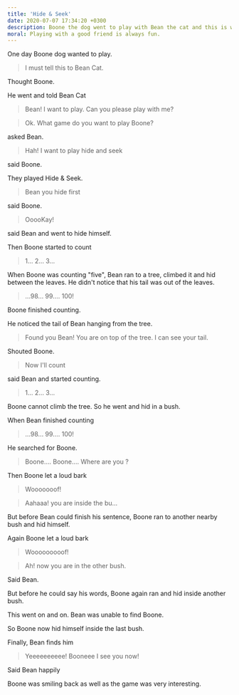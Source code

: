 ```yaml
---
title: 'Hide & Seek'
date: 2020-07-07 17:34:20 +0300
description: Boone the dog went to play with Bean the cat and this is what happened. 
moral: Playing with a good friend is always fun. 
---
```



One day Boone dog wanted to play. 

> I must tell this to Bean Cat.

Thought Boone. 

He went and told Bean Cat

> Bean! I want to play. Can you please play with me?

> Ok. What game do you want to play Boone?

asked Bean.

> Hah! I want to play hide and seek

said Boone.


They played Hide & Seek. 

> Bean you hide first

said Boone.

> OoooKay! 

said Bean and went to hide himself. 

Then Boone started to count

> 1... 2... 3... 

When Boone was counting "five", Bean ran to a tree, climbed it and hid between the leaves. He didn't notice that his tail was out of the leaves. 

> ...98... 99.... 100!

Boone finished counting.

He noticed the tail of Bean hanging from the tree. 

> Found you Bean!  You are on top of the tree. I can see your tail. 

Shouted Boone. 

> Now I'll count

said Bean and started counting. 

> 1... 2... 3... 

Boone cannot climb the tree. So he went and hid in a bush. 

When Bean finished counting 

> ...98... 99.... 100!

He searched for Boone. 

> Boone.... Boone.... Where are you ?

Then Boone let a loud bark

> Wooooooof!

> Aahaaa! you are inside the bu...

But before Bean could finish his sentence, Boone ran to another nearby bush and hid himself. 

Again Boone let a loud bark

> Wooooooooof!

> Ah! now you are in the other bush. 

Said Bean.

But before he could say his words,  Boone again ran and hid inside another bush. 

This went on and on.  Bean was unable to find Boone. 

So Boone now hid himself inside the last bush. 

Finally, Bean finds him

> Yeeeeeeeeee! Booneee I see you now!

Said Bean happily 

Boone was smiling back as well as the game was very interesting. 



